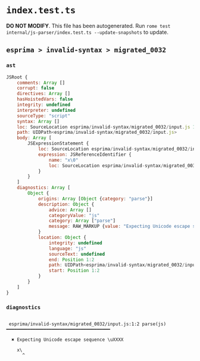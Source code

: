 # `index.test.ts`

**DO NOT MODIFY**. This file has been autogenerated. Run `rome test internal/js-parser/index.test.ts --update-snapshots` to update.

## `esprima > invalid-syntax > migrated_0032`

### `ast`

```javascript
JSRoot {
	comments: Array []
	corrupt: false
	directives: Array []
	hasHoistedVars: false
	integrity: undefined
	interpreter: undefined
	sourceType: "script"
	syntax: Array []
	loc: SourceLocation esprima/invalid-syntax/migrated_0032/input.js 1:0-1:3
	path: UIDPath<esprima/invalid-syntax/migrated_0032/input.js>
	body: Array [
		JSExpressionStatement {
			loc: SourceLocation esprima/invalid-syntax/migrated_0032/input.js 1:0-1:3
			expression: JSReferenceIdentifier {
				name: "x\0"
				loc: SourceLocation esprima/invalid-syntax/migrated_0032/input.js 1:0-1:3 (x\0)
			}
		}
	]
	diagnostics: Array [
		Object {
			origins: Array [Object {category: "parse"}]
			description: Object {
				advice: Array []
				categoryValue: "js"
				category: Array ["parse"]
				message: RAW_MARKUP {value: "Expecting Unicode escape sequence \\uXXXX"}
			}
			location: Object {
				integrity: undefined
				language: "js"
				sourceText: undefined
				end: Position 1:2
				path: UIDPath<esprima/invalid-syntax/migrated_0032/input.js>
				start: Position 1:2
			}
		}
	]
}
```

### `diagnostics`

```

 esprima/invalid-syntax/migrated_0032/input.js:1:2 parse(js) ━━━━━━━━━━━━━━━━━━━━━━━━━━━━━━━━━━━━━━━

  ✖ Expecting Unicode escape sequence \uXXXX

    x\
      ^


```

